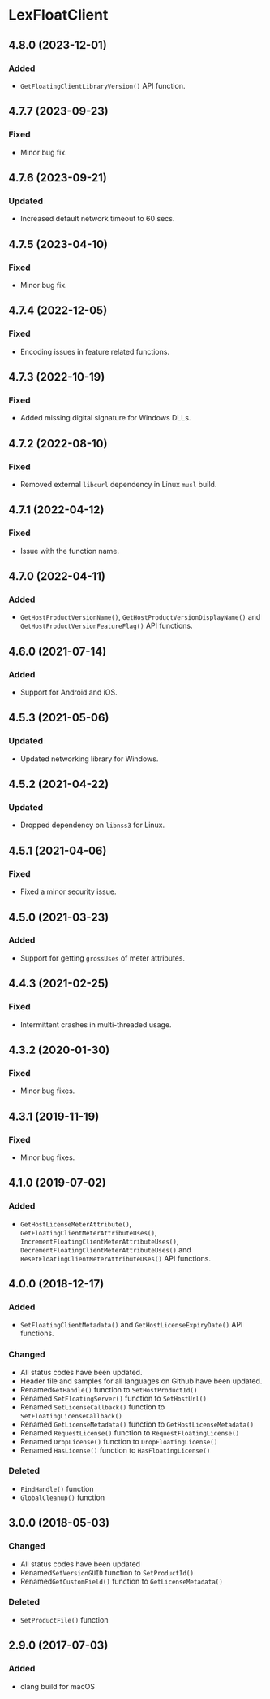 # LexFloatClient

## 4.8.0 (2023-12-01)

### Added

* `GetFloatingClientLibraryVersion()` API function.

## 4.7.7 (2023-09-23)

### Fixed

* Minor bug fix.

## 4.7.6 (2023-09-21)

### Updated

* Increased default network timeout to 60 secs.

## 4.7.5 (2023-04-10)

### Fixed

* Minor bug fix.

## 4.7.4 (2022-12-05)

### Fixed

* Encoding issues in feature related functions.

## 4.7.3 (2022-10-19)

### Fixed

* Added missing digital signature for Windows DLLs.

## 4.7.2 (2022-08-10)

### Fixed

* Removed external `libcurl` dependency in Linux `musl` build.

## 4.7.1 (2022-04-12)

### Fixed

* Issue with the function name.

## 4.7.0 (2022-04-11)

### Added

* `GetHostProductVersionName()`, `GetHostProductVersionDisplayName()` and `GetHostProductVersionFeatureFlag()` API functions.

## 4.6.0 (2021-07-14)

### Added

* Support for Android and iOS.

## 4.5.3 (2021-05-06)

### Updated

* Updated networking library for Windows.

## 4.5.2 (2021-04-22)

### Updated

* Dropped dependency on `libnss3` for Linux.

## 4.5.1 (2021-04-06)

### Fixed

* Fixed a minor security issue.

## 4.5.0 (2021-03-23)

### Added

* Support for getting `grossUses` of meter attributes.

## 4.4.3 (2021-02-25)

### Fixed

* Intermittent crashes in multi-threaded usage.

## 4.3.2 (2020-01-30)

### Fixed

* Minor bug fixes.

## 4.3.1 (2019-11-19)

### Fixed

* Minor bug fixes.

## 4.1.0 (2019-07-02) <a href="#3-0-0-2018-05-03" id="3-0-0-2018-05-03"></a>

### Added <a href="#added-2" id="added-2"></a>

* `GetHostLicenseMeterAttribute()`, `GetFloatingClientMeterAttributeUses()`, `IncrementFloatingClientMeterAttributeUses()`, `DecrementFloatingClientMeterAttributeUses()` and `ResetFloatingClientMeterAttributeUses()` API functions.

## 4.0.0 (2018-12-17) <a href="#3-0-0-2018-05-03" id="3-0-0-2018-05-03"></a>

### Added <a href="#added-2" id="added-2"></a>

* `SetFloatingClientMetadata()` and `GetHostLicenseExpiryDate()` API functions.

### Changed <a href="#changed" id="changed"></a>

* All status codes have been updated.
* Header file and samples for all languages on Github have been updated.
* Renamed`GetHandle()` function to `SetHostProductId()`
* Renamed `SetFloatingServer()` function to `SetHostUrl()`
* Renamed `SetLicenseCallback()` function to `SetFloatingLicenseCallback()`
* Renamed `GetLicenseMetadata()` function to `GetHostLicenseMetadata()`
* Renamed `RequestLicense()` function to `RequestFloatingLicense()`
* Renamed `DropLicense()` function to `DropFloatingLicense()`
* Renamed `HasLicense()` function to `HasFloatingLicense()`

### Deleted <a href="#deleted" id="deleted"></a>

* `FindHandle()` function
* `GlobalCleanup()` function

## 3.0.0 (2018-05-03)

### Changed

* All status codes have been updated
* Renamed`SetVersionGUID` function to `SetProductId()`
* Renamed`GetCustomField()` function to `GetLicenseMetadata()`

### Deleted

* `SetProductFile()` function&#x20;

## 2.9.0 (2017-07-03)

### Added

* clang build for macOS
